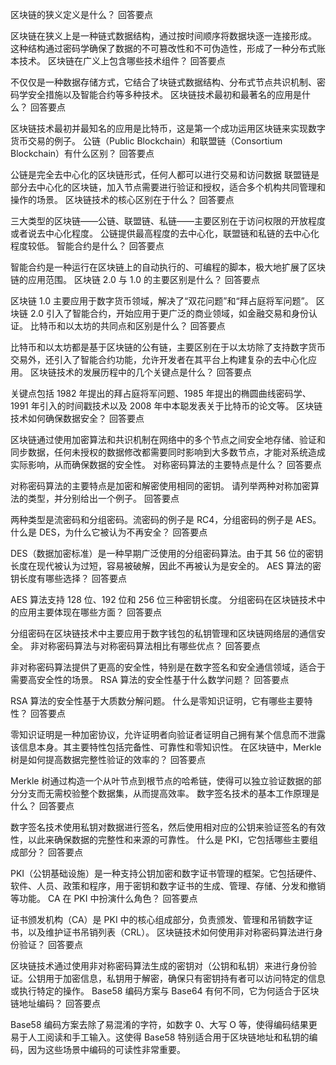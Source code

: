 区块链的狭义定义是什么？
回答要点

区块链在狭义上是一种链式数据结构，通过按时间顺序将数据块逐一连接形成。
这种结构通过密码学确保了数据的不可篡改性和不可伪造性，形成了一种分布式账本技术。
区块链在广义上包含哪些技术组件？
回答要点

不仅仅是一种数据存储方式，它结合了块链式数据结构、分布式节点共识机制、密码学安全措施以及智能合约等多种技术。
区块链技术最初和最著名的应用是什么？
回答要点

区块链技术最初并最知名的应用是比特币，这是第一个成功运用区块链来实现数字货币交易的例子。
公链（Public Blockchain）和联盟链（Consortium Blockchain）有什么区别？
回答要点

公链是完全去中心化的区块链形式，任何人都可以进行交易和访问数据
联盟链是部分去中心化的区块链，加入节点需要进行验证和授权，适合多个机构共同管理和操作的场景。
区块链技术的核心区别在于什么？
回答要点

三大类型的区块链——公链、联盟链、私链——主要区别在于访问权限的开放程度或者说去中心化程度。
公链提供最高程度的去中心化，联盟链和私链的去中心化程度较低。
智能合约是什么？
回答要点

智能合约是一种运行在区块链上的自动执行的、可编程的脚本，极大地扩展了区块链的应用范围。
区块链 2.0 与 1.0 的主要区别是什么？
回答要点

区块链 1.0 主要应用于数字货币领域，解决了“双花问题”和“拜占庭将军问题”。
区块链 2.0 引入了智能合约，开始应用于更广泛的商业领域，如金融交易和身份认证。
比特币和以太坊的共同点和区别是什么？
回答要点

比特币和以太坊都是基于区块链的公有链，主要区别在于以太坊除了支持数字货币交易外，还引入了智能合约功能，允许开发者在其平台上构建复杂的去中心化应用。
区块链技术的发展历程中的几个关键点是什么？
回答要点

关键点包括 1982 年提出的拜占庭将军问题、1985 年提出的椭圆曲线密码学、1991 年引入的时间戳技术以及 2008 年中本聪发表关于比特币的论文等。
区块链技术如何确保数据安全？
回答要点

区块链通过使用加密算法和共识机制在网络中的多个节点之间安全地存储、验证和同步数据，任何未授权的数据修改都需要同时影响到大多数节点，才能对系统造成实际影响，从而确保数据的安全性。
对称密码算法的主要特点是什么？
回答要点

对称密码算法的主要特点是加密和解密使用相同的密钥。
请列举两种对称加密算法的类型，并分别给出一个例子。
回答要点

两种类型是流密码和分组密码。流密码的例子是 RC4，分组密码的例子是 AES。
什么是 DES，为什么它被认为不再安全？
回答要点

DES（数据加密标准）是一种早期广泛使用的分组密码算法。由于其 56 位的密钥长度在现代被认为过短，容易被破解，因此不再被认为是安全的。
AES 算法的密钥长度有哪些选择？
回答要点

AES 算法支持 128 位、192 位和 256 位三种密钥长度。
分组密码在区块链技术中的应用主要体现在哪些方面？
回答要点

分组密码在区块链技术中主要应用于数字钱包的私钥管理和区块链网络层的通信安全。
非对称密码算法与对称密码算法相比有哪些优点？
回答要点

非对称密码算法提供了更高的安全性，特别是在数字签名和安全通信领域，适合于需要高安全性的场景。
RSA 算法的安全性基于什么数学问题？
回答要点

RSA 算法的安全性基于大质数分解问题。
什么是零知识证明，它有哪些主要特性？
回答要点

零知识证明是一种加密协议，允许证明者向验证者证明自己拥有某个信息而不泄露该信息本身。其主要特性包括完备性、可靠性和零知识性。
在区块链中，Merkle 树是如何提高数据完整性验证的效率的？
回答要点

Merkle 树通过构造一个从叶节点到根节点的哈希链，使得可以独立验证数据的部分分支而无需校验整个数据集，从而提高效率。
数字签名技术的基本工作原理是什么？
回答要点

数字签名技术使用私钥对数据进行签名，然后使用相对应的公钥来验证签名的有效性，以此来确保数据的完整性和来源的可靠性。
什么是 PKI，它包括哪些主要组成部分？
回答要点

PKI（公钥基础设施）是一种支持公钥加密和数字证书管理的框架。它包括硬件、软件、人员、政策和程序，用于密钥和数字证书的生成、管理、存储、分发和撤销等功能。
CA 在 PKI 中扮演什么角色？
回答要点

证书颁发机构（CA）是 PKI 中的核心组成部分，负责颁发、管理和吊销数字证书，以及维护证书吊销列表（CRL）。
区块链技术如何使用非对称密码算法进行身份验证？
回答要点

区块链技术通过使用非对称密码算法生成的密钥对（公钥和私钥）来进行身份验证。公钥用于加密信息，私钥用于解密，确保只有密钥持有者可以访问特定的信息或执行特定的操作。
Base58 编码方案与 Base64 有何不同，它为何适合于区块链地址编码？
回答要点

Base58 编码方案去除了易混淆的字符，如数字 0、大写 O 等，使得编码结果更易于人工阅读和手工输入。这使得 Base58 特别适合用于区块链地址和私钥的编码，因为这些场景中编码的可读性非常重要。